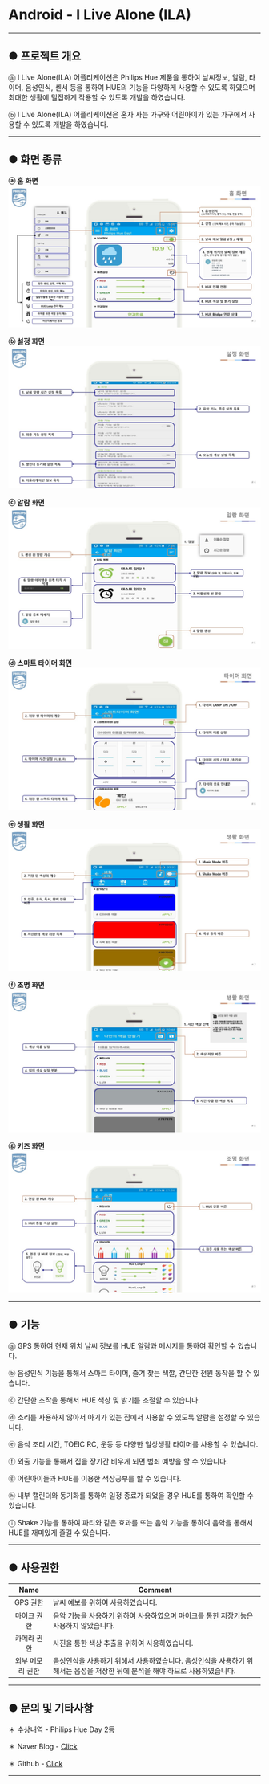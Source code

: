 Android - I Live Alone (ILA)
=============================================

* * * 

● 프로젝트 개요
--------------------------------------------

ⓐ I Live Alone(ILA) 어플리케이션은 Philips Hue 제품을 통하여 날씨정보, 알람, 타이머, 음성인식, 센서 등을 통하여 HUE의 기능을 다양하게 사용할 수 있도록 하였으며 최대한 생활에 밀접하게 작용할 수 있도록 개발을 하였습니다.

ⓑ I Live Alone(ILA) 어플리케이션은 혼자 사는 가구와 어린아이가 있는 가구에서 사용할 수 있도록 개발을 하였습니다.

* * *

● 화면 종류
--------------------------------------------

**ⓐ 홈 화면**
![Alt text](https://github.com/ChangYeop-Yang/Android-ILiveAlone/blob/master/App_Display/Display_slide_1.JPG "Home Display")

**ⓑ 설정 화면**
![Alt text](https://github.com/ChangYeop-Yang/Android-ILiveAlone/blob/master/App_Display/Display_slide_2.JPG "Setting Display")

**ⓒ 알람 화면**
![Alt text](https://github.com/ChangYeop-Yang/Android-ILiveAlone/blob/master/App_Display/Display_slide_3.JPG "Alarm Display")

**ⓓ 스마트 타이머 화면**
![Alt text](https://github.com/ChangYeop-Yang/Android-ILiveAlone/blob/master/App_Display/Display_slide_4.JPG "Timer Display")

**ⓔ 생활 화면**
![Alt text](https://github.com/ChangYeop-Yang/Android-ILiveAlone/blob/master/App_Display/Display_slide_5.JPG "Life Display")

**ⓕ 조명 화면**
![Alt text](https://github.com/ChangYeop-Yang/Android-ILiveAlone/blob/master/App_Display/Display_slide_6.JPG "Light Display")

**ⓖ 키즈 화면**
![Alt text](https://github.com/ChangYeop-Yang/Android-ILiveAlone/blob/master/App_Display/Display_slide_7.JPG "Kids Display")

* * *

● 기능
--------------------------------------------

ⓐ GPS 통하여 현재 위치 날씨 정보를 HUE 알람과 메시지를 통하여 확인할 수 있습니다.

ⓑ 음성인식 기능을 통해서 스마트 타이머, 즐겨 찾는 색깔, 간단한 전원 동작을 할 수 있습니다.

ⓒ 간단한 조작을 통해서 HUE 색상 및 밝기를 조절할 수 있습니다.

ⓓ 소리를 사용하지 않아서 아기가 있는 집에서 사용할 수 있도록 알람을 설정할 수 있습니다.

ⓔ 음식 조리 시간, TOEIC RC, 운동 등 다양한 일상생활 타이머를 사용할 수 있습니다.

ⓕ 외출 기능을 통해서 집을 장기간 비우게 되면 범죄 예방을 할 수 있습니다.

ⓖ 어린아이들과 HUE를 이용한 색상공부를 할 수 있습니다.

ⓗ 내부 캘린더와 동기화를 통하여 일정 종료가 되었을 경우 HUE를 통하여 확인할 수 있습니다.

ⓘ Shake 기능을 통하여 파티와 같은 효과를 또는 음악 기능을 통하여 음악을 통해서 HUE를 재미있게 즐길 수 있습니다.

* * *

● 사용권한
--------------------------------------------

|Name|Comment|
|:--:|-------|
|GPS 권한   | 날씨 예보를 위하여 사용하였습니다.|
|마이크 권한 | 음악 기능을 사용하기 위하여 사용하였으며 마이크를 통한 저장기능은 사용하지 않았습니다.|
|카메라 권한 | 사진을 통한 색상 추출을 위하여 사용하였습니다.|
|외부 메모리 권한 | 음성인식을 사용하기 위해서 사용하였습니다. 음성인식을 사용하기 위해서는 음성을 저장한 뒤에 분석을 해야 하므로 사용하였습니다.|

* * *

**● 문의 및 기타사항**
--------------------------------------------

＊ 수상내역 - Philips Hue Day 2등

＊ Naver Blog - [Click](http://yeop9657.blog.me/220574904345)

＊ Github - [Click](https://github.com/ChangYeop-Yang/Android-ILiveAlone)

* * *
